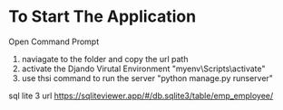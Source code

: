 # To Start The Application
Open Command Prompt
1. naviagate to the folder and copy the url path
2. activate the Djando Virutal Environment "myenv\Scripts\activate"
3. use thsi command to run the server "python manage.py runserver"

sql lite 3 url
https://sqliteviewer.app/#/db.sqlite3/table/emp_employee/
